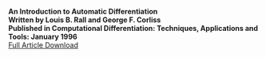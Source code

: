 __An Introduction to Automatic Differentiation__  
__Written by Louis B. Rall and George F. Corliss__  
__Published in Computational Differentiation: Techniques, Applications
and Tools: January 1996__  
<a href="http://www.eng.mu.edu/corlissg/Pubs/Papers/1996d.ps.gz"
target="_blank">Full Article Download</a>
